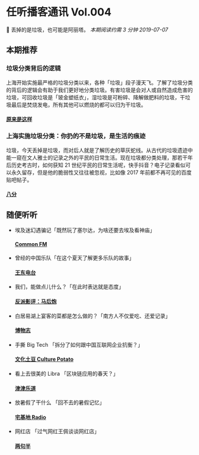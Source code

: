 # 任听播客通讯 Vol.004
🚮 丢掉的是垃圾，也可能是阿丽塔。
_本期阅读约需 3 分钟_
_2019-07-07_


## 本期推荐

### 垃圾分类背后的逻辑
上海开始实施最严格的垃圾分类以来，各种「垃圾」段子漫天飞。了解了垃圾分类的背后的逻辑会有助于我们更好地分类垃圾。有害垃圾是会对人或自然造成危害的垃圾，可回收垃圾是「玻金塑纸衣」，湿垃圾是可粉碎、降解做肥料的垃圾，干垃圾最后是焚烧发电，所有其他可以燃烧的都可以归为干垃圾。
#### [原来是这样](https://getpodcast.xyz/data/lizhi/318375.xml)

### 上海实施垃圾分类：你扔的不是垃圾，是生活的痕迹
垃圾，今天丢掉是垃圾，而对后人就是了解历史的草灰蛇线。从古代的垃圾遗迹中能一窥在文人雅士的记录之外的平民的日常生活。现在垃圾都分类处理，那若干年后历史考古时，如何获知 21 世纪平民的日常生活呢，快手抖音？电子记录看似可以永久留存，但是他的脆弱性又往往被忽视，比如像 2017 年前都不再可见的百度贴吧帖子。
#### [八分](https://api.vistopia.com.cn/rss/program/11.xml)


## 随便听听

* 埃及迷幻遇骗记「既然玩了塞尔达，为啥还要去埃及看神庙」
  #### [Common FM](https://getpodcast.xyz/data/163/527107724.xml)
* 曾经的中国乐队「在这个夏天了解更多乐队的故事」
  #### [王东电台](https://getpodcast.xyz/data/163/12.xml)
* 我们，能做点儿什么？「在此时表达就是态度」
  #### [反派影评：马后炮](https://getpodcast.xyz/data/weixin/fanpaidy-mahoupao.xml)
* 白居易湖上宴客的菜都是怎么做的？「南方人不仅爱吃、还爱记录」
  #### [博物志](https://feeds.fireside.fm/museelogue/rss)
* 手撕 Big Tech 「拆分了如何跟中国互联网企业抗衡？」
  #### [文化土豆 Culture Potato](http://www.spreaker.com/show/2571819/episodes/feed)
* 看上去很美的 Libra 「区块链应用的春天？」
  #### [津津乐道](http://feeds.jjldbk.com/all.xml)
* 放暑假了干什么 「回不去的暑假记忆」
  #### [宅基地 Radio](https://getpodcast.xyz/data/163/350603080.xml)
* 网红店 「过气网红王佩谈谈网红店」
  #### [两句半](https://anchor.fm/s/c401f44/podcast/rss)
